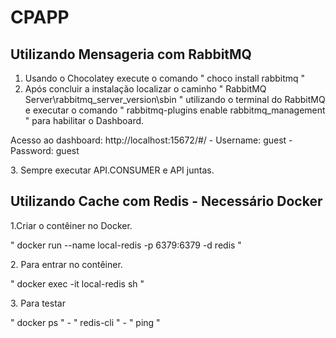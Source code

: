# CPAPP

## Utilizando Mensageria com RabbitMQ

1. Usando o Chocolatey execute o comando " choco install rabbitmq "
2. Após concluir a instalação localizar o caminho " RabbitMQ  Server\rabbitmq_server_version\sbin " utilizando o terminal do RabbitMQ e 
executar o comando " rabbitmq-plugins enable rabbitmq_management " para habilitar o Dashboard.
<p>Acesso ao dashboard: http://localhost:15672/#/ - Username: guest - Password: guest</p>
3. Sempre executar API.CONSUMER e API juntas.

## Utilizando Cache com Redis - Necessário Docker

1.Criar o contêiner no Docker.
<p>" docker run --name local-redis -p 6379:6379 -d redis "</p>
2. Para entrar no contêiner.
<p>" docker exec -it local-redis sh "</p>
3. Para testar
<p> " docker ps " - " redis-cli " - " ping " </p>
